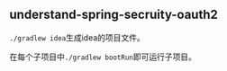 understand-spring-secruity-oauth2
-------------------------------------

`./gradlew idea`生成idea的项目文件。


在每个子项目中`./gradlew bootRun`即可运行子项目。